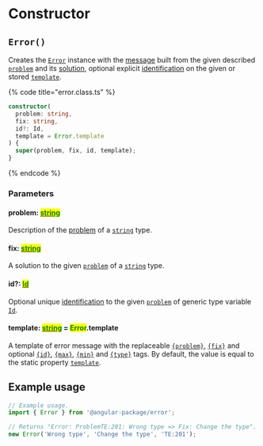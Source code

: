 # Constructor

## `Error()`

Creates the [`Error`](broken-reference) instance with the [message](../commonerror/accessors/get-message.md) built from the given described [`problem`](constructor.md#problem-string) and its [solution](constructor.md#fix-string), optional explicit [identification](constructor.md#id-id) on the given or stored [`template`](constructor.md#template-string-error.template).

{% code title="error.class.ts" %}
```typescript
constructor(
  problem: string,
  fix: string,
  id?: Id,
  template = Error.template
) {
  super(problem, fix, id, template);
}
```
{% endcode %}

### Parameters

#### problem: [<mark style="color:green;">string</mark>](https://developer.mozilla.org/en-US/docs/Web/JavaScript/Reference/Global\_Objects/String)<mark style="color:green;"></mark>

Description of the [problem](../getting-started/basic-concepts.md#problem) of a [`string`](https://developer.mozilla.org/en-US/docs/Web/JavaScript/Reference/Global\_Objects/String) type.

#### fix: [<mark style="color:green;">string</mark>](https://developer.mozilla.org/en-US/docs/Web/JavaScript/Reference/Global\_Objects/String)<mark style="color:green;"></mark>

A solution to the given [`problem`](constructor.md#problem-string) of a [`string`](https://developer.mozilla.org/en-US/docs/Web/JavaScript/Reference/Global\_Objects/String) type.

#### id?: [<mark style="color:green;">Id</mark>](../commonerror/generic-type-variables.md#wrap-opening)<mark style="color:green;"></mark>

Optional unique [identification](../getting-started/basic-concepts.md#identification) to the given [`problem`](constructor.md#problem-string) of generic type variable [`Id`](../commonerror/generic-type-variables.md#wrap-opening).

#### template: [<mark style="color:green;">string</mark>](https://developer.mozilla.org/en-US/docs/Web/JavaScript/Reference/Global\_Objects/String) = <mark style="color:green;">Error</mark>.template

A template of error message with the replaceable [`{problem}`](../commonerror/properties/static-template.md#problem), [`{fix}`](../commonerror/properties/static-template.md#fix) and optional [`{id}`](../commonerror/properties/static-template.md#id), [`{max}`](../commonerror/properties/static-template.md#max), [`{min}`](../commonerror/properties/static-template.md#min) and [`{type}`](../commonerror/properties/static-template.md#type) tags. By default, the value is equal to the static property [`template`](../commonerror/properties/static-template.md).

## Example usage

```typescript
// Example usage.
import { Error } from '@angular-package/error';

// Returns "Error: ProblemTE:201: Wrong type => Fix: Change the type".
new Error('Wrong type', 'Change the type', 'TE:201');
```
